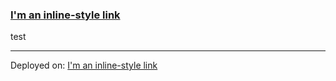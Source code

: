 <!-- Add description -->
<!-- Add Jira link -->

### [I'm an inline-style link](https://www.google.com)

test

---

<!-- Add deployment information -->

Deployed on: [I'm an inline-style link](https://www.google.com)
